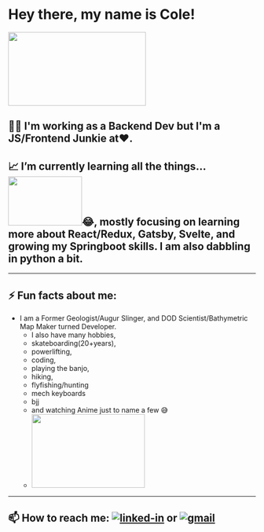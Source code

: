 <!--
**williycole/williycole** is a ✨ _special_ ✨ repository because its `README.md` (this file) appears on your GitHub profile. 
-->
# Hey there, my name is Cole! 
<img src="https://media.giphy.com/media/4Hmjz2sqdtASJ2gFMH/giphy.gif" width="280" height="150"/> 

## 👷🏻 I'm working as a Backend Dev but I'm a JS/Frontend Junkie at❤️. 

## 📈 I’m currently learning all the things...<img src="https://media.giphy.com/media/3NgcLVc9B2tEPUUCMz/giphy.gif" width="150" height="100"/>😂, mostly focusing on learning more about React/Redux, Gatsby, Svelte, and growing my Springboot skills. I am also dabbling in python a bit.  
---
## ⚡ Fun facts about me: 
- I am a Former Geologist/Augur Slinger, and DOD Scientist/Bathymetric Map Maker turned Developer.
  - I also have many hobbies, 
  - skateboarding(20+years), 
  - powerlifting, 
  - coding, 
  - playing the banjo, 
  - hiking, 
  - flyfishing/hunting 
  - mech keyboards
  - bjj
  - and watching Anime just to name a few 😅
  - <img src="https://cdna.artstation.com/p/assets/images/images/020/794/260/original/arkerxx-jao-gundam3.gif?1569208645" width="230" height="150"/>
---
## 📫 How to reach me: [![linked-in](https://img.shields.io/badge/Linked_In-0077B5?style=for-the-badge&logo=LinkedIn&logoColor=white)](https://www.linkedin.com/in/cole-boren-4b0b3a50/) or [![gmail](https://img.shields.io/badge/Gmail-D14836?style=for-the-badge&logo=Gmail&logoColor=white)](mailto:https://william.cole.boren@gmail.com)
